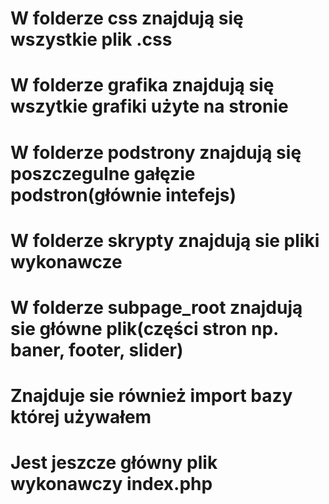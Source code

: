 # W folderze css znajdują się wszystkie plik .css
# W folderze grafika znajdują się wszytkie grafiki użyte na stronie 
# W folderze podstrony znajdują się poszczegulne gałęzie podstron(głównie intefejs)
# W folderze skrypty znajdują sie pliki wykonawcze
# W folderze subpage_root znajdują sie główne plik(części stron np. baner, footer, slider)
# Znajduje sie również import bazy której używałem
# Jest jeszcze główny plik wykonawczy index.php 
